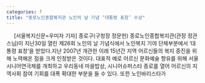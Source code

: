 ```yaml
---
categories: f
title: "종로노인종합복지관 노인의 날 기념 ‘대통령 표창’ 수상"
---
```

&nbsp;&nbsp;&nbsp;&nbsp; [서울복지신문=우미자 기자] 종로구(구청장 정문헌) 종로노인종합복지관(관장 정관스님)이 지난30일 열린 제26회 노인의 날 기념식에서 노인복지 기여 단체부분에서 ‘대통령 표창’을 받았다.지난 2007년 개관한 이래 15년간 지역 어르신들의 복지 증진을 위해 노력해온 점을 크게 인정받은 것이다. 대표적 예로 어르신 문화예술 향유를 위해 서울시니어연극제를 개최하고 우리동네 마을밥상, 시니어슈퍼스타 종로를 열어 어르신의 지역사회 참여 기회를 대폭 확대한 부분을 들 수 있다. 또한 노인바리스타가